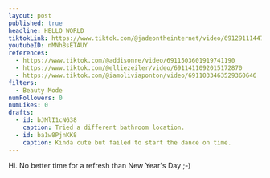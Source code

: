 ```yaml
---
layout: post
published: true
headline: HELLO WORLD
tiktokLink: https://www.tiktok.com/@jadeontheinternet/video/6912911144730545413
youtubeID: nMNh8sETAUY
references:
  - https://www.tiktok.com/@addisonre/video/6911503601919741190
  - https://www.tiktok.com/@elliezeiler/video/6911411092015172870
  - https://www.tiktok.com/@iamoliviaponton/video/6911033463529360646
filters:
  - Beauty Mode
numFollowers: 0
numLikes: 0
drafts:
  - id: bJMlI1cNG38
    caption: Tried a different bathroom location.
  - id: ba1w8PjnKK8
    caption: Kinda cute but failed to start the dance on time.
---
```


Hi. No better time for a refresh than New Year's Day ;-)
